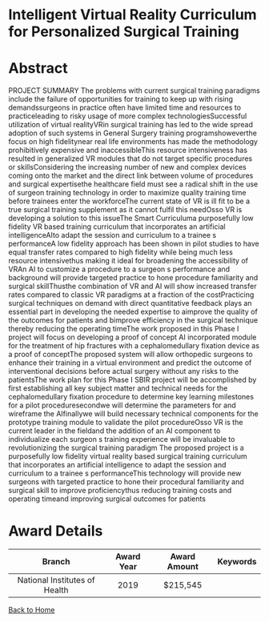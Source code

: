 
Intelligent Virtual Reality Curriculum for Personalized Surgical Training
=========================================================================

# Abstract


PROJECT SUMMARY The problems with current surgical training paradigms include the failure of opportunities for training to keep up with rising demandssurgeons in practice often have limited time and resources to practiceleading to risky usage of more complex technologiesSuccessful utilization of virtual realityVRin surgical training has led to the wide spread adoption of such systems in General Surgery training programshoweverthe focus on high fidelitynear real life environments has made the methodology prohibitively expensive and inaccessibleThis resource intensiveness has resulted in generalized VR modules that do not target specific procedures or skillsConsidering the increasing number of new and complex devices coming onto the market and the direct link between volume of procedures and surgical expertisethe healthcare field must see a radical shift in the use of surgeon training technology in order to maximize quality training time before trainees enter the workforceThe current state of VR is ill fit to be a true surgical training supplement as it cannot fulfil this needOsso VR is developing a solution to this issueThe Smart Curriculuma purposefully low fidelity VR based training curriculum that incorporates an artificial intelligenceAIto adapt the session and curriculum to a trainee s performanceA low fidelity approach has been shown in pilot studies to have equal transfer rates compared to high fidelity while being much less resource intensivethus making it ideal for broadening the accessibility of VRAn AI to customize a procedure to a surgeon s performance and background will provide targeted practice to hone procedure familiarity and surgical skillThusthe combination of VR and AI will show increased transfer rates compared to classic VR paradigms at a fraction of the costPracticing surgical techniques on demand with direct quantitative feedback plays an essential part in developing the needed expertise to aimprove the quality of the outcomes for patients and bimprove efficiency in the surgical technique thereby reducing the operating timeThe work proposed in this Phase I project will focus on developing a proof of concept AI incorporated module for the treatment of hip fractures with a cephalomedullary fixation device as a proof of conceptThe proposed system will allow orthopedic surgeons to enhance their training in a virtual environment and predict the outcome of interventional decisions before actual surgery without any risks to the patientsThe work plan for this Phase I SBIR project will be accomplished by first establishing all key subject matter and technical needs for the cephalomedullary fixation procedure to determine key learning milestones for a pilot proceduresecondwe will determine the parameters for and wireframe the AIfinallywe will build necessary technical components for the prototype training module to validate the pilot procedureOsso VR is the current leader in the fieldand the addition of an AI component to individualize each surgeon s training experience will be invaluable to revolutionizing the surgical training paradigm The proposed project is a purposefully low fidelity virtual reality based surgical training curriculum that incorporates an artificial intelligence to adapt the session and curriculum to a trainee s performanceThis technology will provide new surgeons with targeted practice to hone their procedural familiarity and surgical skill to improve proficiencythus reducing training costs and operating timeand improving surgical outcomes for patients  

# Award Details

|Branch|Award Year|Award Amount|Keywords|
| :---: | :---: | :---: | :---: |
|National Institutes of Health|2019|$215,545||
  
  


[Back to Home](https://github.com/chrischow/dod_sbir_awards/Reports/JH/#2425)
